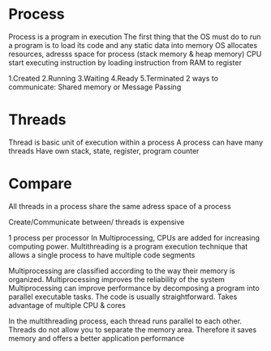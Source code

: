 # Process
Process is a program in execution
The first thing that the OS must do to run a program is to load its code and any static data into memory
OS allocates resources, adresss space for process (stack memory & heap memory) 
CPU start executing instruction by loading instruction from RAM to register

1.Created 2.Running 3.Waiting 4.Ready 5.Terminated
2 ways to communicate: Shared memory or Message Passing

# Threads
Thread is basic unit of execution within a process
A process can have many threads
Have own stack, state, register, program counter

# Compare
All threads in a process share the same adress space of a process

Create/Communicate between/ threads is expensive

1 process per processor
In Multiprocessing, CPUs are added for increasing computing power.
Multithreading is a program execution technique that allows a single process to have multiple code segments

Multiprocessing are classified according to the way their memory is organized.
Multiprocessing improves the reliability of the system
Multiprocessing can improve performance by decomposing a program into parallel executable tasks.
The code is usually straightforward.
Takes advantage of multiple CPU & cores

In the multithreading process, each thread runs parallel to each other.
Threads do not allow you to separate the memory area. Therefore it saves memory and offers a better application performance
